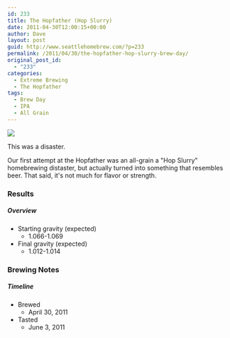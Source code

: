 ```yaml
---
id: 233
title: The Hopfather (Hop Slurry)
date: 2011-04-30T12:00:15+00:00
author: Dave
layout: post
guid: http://www.seattlehomebrew.com/?p=233
permalink: /2011/04/30/the-hopfather-hop-slurry-brew-day/
original_post_id:
  - "233"
categories:
  - Extreme Brewing
  - The Hopfather
tags:
  - Brew Day
  - IPA
  - All Grain
---
```

<img src="http://farm3.static.flickr.com/2690/5794782187_1dee3b998d.jpg" class="aligncenter" />

This was a disaster.

<!--more-->

Our first attempt at the Hopfather was an all-grain a "Hop Slurry" homebrewing distaster, but actually turned into something that resembles beer. That said, it's not much for flavor or strength.

### Results

##### Overview

  * Starting gravity (expected) 
      * 1.066-1.069
  * Final gravity (expected) 
      * 1.012-1.014

### Brewing Notes

##### Timeline

  * Brewed 
      * April 30, 2011
  * Tasted 
      * June 3, 2011
